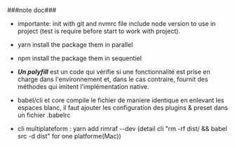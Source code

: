###note doc###

- importante: init with git and nvmrc file include node version to use in project (test is require before start to work with project).

- yarn install the package them in parallel
- npm install the package them in sequentiel
- **_Un polyfill_** est un code qui vérifie si une fonctionnalité est prise en charge dans l'environnement et, dans le cas contraire, fournit des méthodes qui imitent l'implémentation native.
- babel/cli et core compile le fichier de maniere identique en enlevant les espaces blanc, il faut ajouter les configuration des plugins & preset dans un fichier .babelrc
- cli multiplateform : yarn add rimraf --dev (detail cli "rm -rf dist/ && babel src -d dist" for one platforme(Mac))
